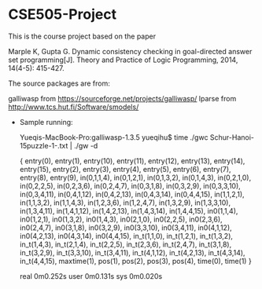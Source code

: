 # CSE505-Project

This is the course project based on the paper

Marple K, Gupta G. Dynamic consistency checking in goal-directed answer set programming[J]. Theory and Practice of Logic Programming, 2014, 14(4-5): 415-427.

The source packages are from:

galliwasp from https://sourceforge.net/projects/galliwasp/
lparse from http://www.tcs.hut.fi/Software/smodels/

* Sample running:

	Yueqis-MacBook-Pro:galliwasp-1.3.5 yueqihu$ time ./gwc Schur-Hanoi-15puzzle-1-.txt | ./gw -d

	{ entry(0), entry(1), entry(10), entry(11), entry(12), entry(13), entry(14), entry(15), entry(2), entry(3), entry(4), entry(5), entry(6), entry(7), entry(8), entry(9), in(0,1,1,4), in(0,1,2,1), in(0,1,3,2), in(0,1,4,3), in(0,2,1,0), in(0,2,2,5), in(0,2,3,6), in(0,2,4,7), in(0,3,1,8), in(0,3,2,9), in(0,3,3,10), in(0,3,4,11), in(0,4,1,12), in(0,4,2,13), in(0,4,3,14), in(0,4,4,15), in(1,1,2,1), in(1,1,3,2), in(1,1,4,3), in(1,2,3,6), in(1,2,4,7), in(1,3,2,9), in(1,3,3,10), in(1,3,4,11), in(1,4,1,12), in(1,4,2,13), in(1,4,3,14), in(1,4,4,15), in0(1,1,4), in0(1,2,1), in0(1,3,2), in0(1,4,3), in0(2,1,0), in0(2,2,5), in0(2,3,6), in0(2,4,7), in0(3,1,8), in0(3,2,9), in0(3,3,10), in0(3,4,11), in0(4,1,12), in0(4,2,13), in0(4,3,14), in0(4,4,15), in_t(1,1,0), in_t(1,2,1), in_t(1,3,2), in_t(1,4,3), in_t(2,1,4), in_t(2,2,5), in_t(2,3,6), in_t(2,4,7), in_t(3,1,8), in_t(3,2,9), in_t(3,3,10), in_t(3,4,11), in_t(4,1,12), in_t(4,2,13), in_t(4,3,14), in_t(4,4,15), maxtime(1), pos(1), pos(2), pos(3), pos(4), time(0), time(1) }

	real	0m0.252s
	user	0m0.131s
	sys	0m0.020s
